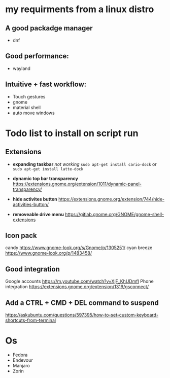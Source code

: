 # my requirments from a linux distro

## A good packadge manager

- dnf

## Good performance:

- wayland

## Intuitive + fast workflow:

- Touch gestures
- gnome
- material shell
- auto move windows

# Todo list to install on script run

## Extensions

- **expanding taskbar** _not working_ `sudo apt-get install cario-dock` or `sudo apt-get install latte-dock`

- **dynamic top bar transparency** https://extensions.gnome.org/extension/1011/dynamic-panel-transparency/
- **hide activites button** https://extensions.gnome.org/extension/744/hide-activities-button/
- **removeable drive menu** https://gitlab.gnome.org/GNOME/gnome-shell-extensions

## Icon pack

candy https://www.gnome-look.org/s/Gnome/p/1305251/
cyan breeze https://www.gnome-look.org/p/1483458/

## Good integration

Google accounts https://m.youtube.com/watch?v=XjF_KhUDmfI
Phone integration https://extensions.gnome.org/extension/1319/gsconnect/

## Add a CTRL + CMD + DEL command to suspend

https://askubuntu.com/questions/597395/how-to-set-custom-keyboard-shortcuts-from-terminal

# Os

- Fedora
- Endevour
- Manjaro
- Zorin
